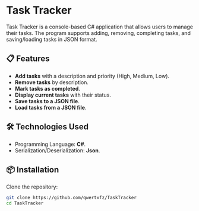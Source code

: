 # Task Tracker

Task Tracker is a console-based C# application that allows users to manage their tasks. The program supports adding, removing, completing tasks, and saving/loading tasks in JSON format.

## 📋 Features
- **Add tasks** with a description and priority (High, Medium, Low).
- **Remove tasks** by description.
- **Mark tasks as completed**.
- **Display current tasks** with their status.
- **Save tasks to a JSON file**.
- **Load tasks from a JSON file**.

## 🛠️ Technologies Used
- Programming Language: **C#**.
- Serialization/Deserialization: **Json**.

## 📦 Installation
  Clone the repository:
   ```bash
   git clone https://github.com/qwertxfz/TaskTracker
   cd TaskTracker
